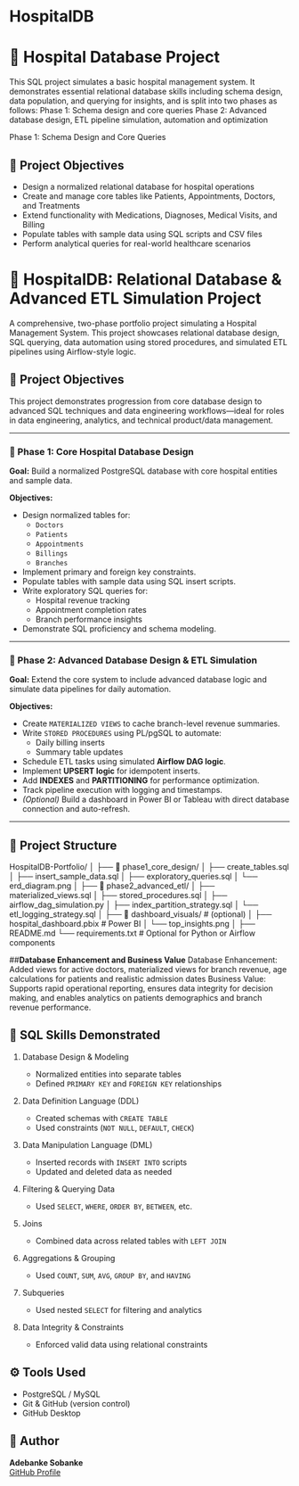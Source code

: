 # HospitalDB
# 🏥 Hospital Database Project

This SQL project simulates a basic hospital management system. It demonstrates essential relational database skills including schema design, data population, and querying for insights, and is split into two phases as follows:
Phase 1: Schema design and core queries
Phase 2: Advanced database design, ETL pipeline simulation, automation and optimization

Phase 1: Schema Design and Core Queries

## 📌 Project Objectives

- Design a normalized relational database for hospital operations
- Create and manage core tables like Patients, Appointments, Doctors, and Treatments
- Extend functionality with Medications, Diagnoses, Medical Visits, and Billing
- Populate tables with sample data using SQL scripts and CSV files
- Perform analytical queries for real-world healthcare scenarios

# 🏥 HospitalDB: Relational Database & Advanced ETL Simulation Project

A comprehensive, two-phase portfolio project simulating a Hospital Management System. This project showcases relational database design, SQL querying, data automation using stored procedures, and simulated ETL pipelines using Airflow-style logic.

## 📌 Project Objectives

This project demonstrates progression from core database design to advanced SQL techniques and data engineering workflows—ideal for roles in data engineering, analytics, and technical product/data management.

---

### 🔹 Phase 1: Core Hospital Database Design

**Goal:** Build a normalized PostgreSQL database with core hospital entities and sample data.

**Objectives:**
- Design normalized tables for:
  - `Doctors`
  - `Patients`
  - `Appointments`
  - `Billings`
  - `Branches`
- Implement primary and foreign key constraints.
- Populate tables with sample data using SQL insert scripts.
- Write exploratory SQL queries for:
  - Hospital revenue tracking
  - Appointment completion rates
  - Branch performance insights
- Demonstrate SQL proficiency and schema modeling.

---

### 🔹 Phase 2: Advanced Database Design & ETL Simulation

**Goal:** Extend the core system to include advanced database logic and simulate data pipelines for daily automation.

**Objectives:**
- Create `MATERIALIZED VIEWS` to cache branch-level revenue summaries.
- Write `STORED PROCEDURES` using PL/pgSQL to automate:
  - Daily billing inserts
  - Summary table updates
- Schedule ETL tasks using simulated **Airflow DAG logic**.
- Implement **UPSERT logic** for idempotent inserts.
- Add **INDEXES** and **PARTITIONING** for performance optimization.
- Track pipeline execution with logging and timestamps.
- *(Optional)* Build a dashboard in Power BI or Tableau with direct database connection and auto-refresh.

---

## 📂 Project Structure

HospitalDB-Portfolio/
│
├── 📁 phase1_core_design/
│   ├── create_tables.sql
│   ├── insert_sample_data.sql
│   ├── exploratory_queries.sql
│   └── erd_diagram.png
│
├── 📁 phase2_advanced_etl/
│   ├── materialized_views.sql
│   ├── stored_procedures.sql
│   ├── airflow_dag_simulation.py
│   ├── index_partition_strategy.sql
│   └── etl_logging_strategy.sql
│
├── 📁 dashboard_visuals/         # (optional)
│   ├── hospital_dashboard.pbix   # Power BI
│   └── top_insights.png
│
├── README.md
└── requirements.txt              # Optional for Python or Airflow components



##**Database Enhancement and Business Value**
Database Enhancement: Added views for active doctors, materialized views for branch revenue, age calculations for patients and realistic admission dates
Business Value: Supports rapid operational reporting, ensures data integrity for decision making, and enables analytics on patients demographics and branch revenue performance.

## 🧠 SQL Skills Demonstrated

1. Database Design & Modeling  
   - Normalized entities into separate tables  
   - Defined `PRIMARY KEY` and `FOREIGN KEY` relationships

2. Data Definition Language (DDL)
   - Created schemas with `CREATE TABLE`  
   - Used constraints (`NOT NULL`, `DEFAULT`, `CHECK`)

3. Data Manipulation Language (DML)
   - Inserted records with `INSERT INTO` scripts  
   - Updated and deleted data as needed

4. Filtering & Querying Data
   - Used `SELECT`, `WHERE`, `ORDER BY`, `BETWEEN`, etc.

5. Joins
   - Combined data across related tables with `LEFT JOIN`

6. Aggregations & Grouping
   - Used `COUNT`, `SUM`, `AVG`, `GROUP BY`, and `HAVING`

7. Subqueries 
   - Used nested `SELECT` for filtering and analytics

8. Data Integrity & Constraints 
   - Enforced valid data using relational constraints


## ⚙️ Tools Used
- PostgreSQL / MySQL
- Git & GitHub (version control)
- GitHub Desktop


## 👤 Author

**Adebanke Sobanke**  
[GitHub Profile](https://github.com/adebankesobanke)


